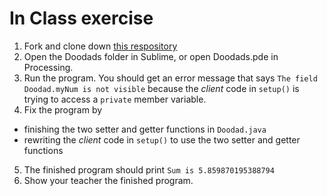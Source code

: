 In Class exercise
============
1. Fork and clone down [this respository]("https://github.com/APCSLowell/Doodads")
2. Open the Doodads folder in Sublime, or open Doodads.pde in Processing.
3. Run the program. You should get an error message that says `The field Doodad.myNum is not visible` because the *client* code in `setup()` is trying to access a `private` member variable.
4. Fix the program by 
  * finishing the two setter and getter functions in `Doodad.java`
  * rewriting the *client* code in `setup()` to use the two setter and getter functions
5. The finished program should print `Sum is 5.859870195388794`
6. Show your teacher the finished program.
